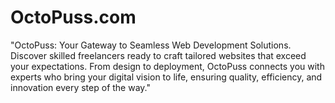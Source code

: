 # OctoPuss.com
"OctoPuss: Your Gateway to Seamless Web Development Solutions. Discover skilled freelancers ready to craft tailored websites that exceed your expectations. From design to deployment, OctoPuss connects you with experts who bring your digital vision to life, ensuring quality, efficiency, and innovation every step of the way."
